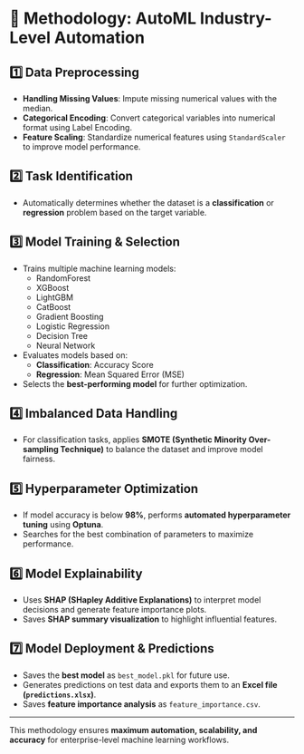 # 📌 Methodology: AutoML Industry-Level Automation

## 1️⃣ Data Preprocessing
- **Handling Missing Values**: Impute missing numerical values with the median.
- **Categorical Encoding**: Convert categorical variables into numerical format using Label Encoding.
- **Feature Scaling**: Standardize numerical features using `StandardScaler` to improve model performance.

## 2️⃣ Task Identification
- Automatically determines whether the dataset is a **classification** or **regression** problem based on the target variable.

## 3️⃣ Model Training & Selection
- Trains multiple machine learning models:
  - RandomForest
  - XGBoost
  - LightGBM
  - CatBoost
  - Gradient Boosting
  - Logistic Regression
  - Decision Tree
  - Neural Network
- Evaluates models based on:
  - **Classification**: Accuracy Score
  - **Regression**: Mean Squared Error (MSE)
- Selects the **best-performing model** for further optimization.

## 4️⃣ Imbalanced Data Handling
- For classification tasks, applies **SMOTE (Synthetic Minority Over-sampling Technique)** to balance the dataset and improve model fairness.

## 5️⃣ Hyperparameter Optimization
- If model accuracy is below **98%**, performs **automated hyperparameter tuning** using **Optuna**.
- Searches for the best combination of parameters to maximize performance.

## 6️⃣ Model Explainability
- Uses **SHAP (SHapley Additive Explanations)** to interpret model decisions and generate feature importance plots.
- Saves **SHAP summary visualization** to highlight influential features.

## 7️⃣ Model Deployment & Predictions
- Saves the **best model** as `best_model.pkl` for future use.
- Generates predictions on test data and exports them to an **Excel file (`predictions.xlsx`)**.
- Saves **feature importance analysis** as `feature_importance.csv`.

---
This methodology ensures **maximum automation, scalability, and accuracy** for enterprise-level machine learning workflows.

